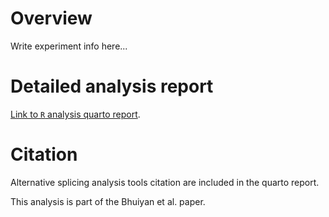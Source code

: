 # Overview

Write experiment info here...

# Detailed analysis report 

[Link to `R` analysis quarto report](https://htmlpreview.github.io/?https://raw.githubusercontent.com/Ni-Ar/TAF2_OE_AS/main/TAF2OE_AS_analysis.html?token=GHSAT0AAAAAACF22VGLZNDSUA6QRX5SKGWOZHFS6PQ).

# Citation

Alternative splicing analysis tools citation are included in the quarto report.

This analysis is part of the Bhuiyan et al. paper.

